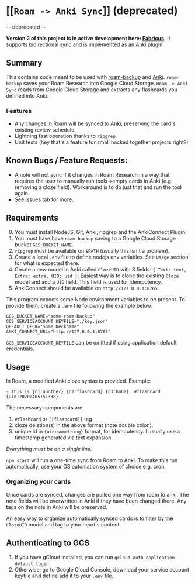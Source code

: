 # [[`Roam -> Anki Sync`]] (deprecated)

-- deprecated --

**Version 2 of this project is in active development here: [Fabricus](https://github.com/chronologos/Fabricius).**
It supports bidirectional sync and is implemented as an Anki plugin.

## Summary

This contains code meant to be used with [roam-backup](https://github.com/chronologos/roam-backup) and [Anki](https://ankiweb.net/). `roam-backup` saves your Roam Research into Google Cloud Storage. `Roam -> Anki Sync` reads from Google Cloud Storage and extracts any flashcards you defined into Anki.

### Features

- Any changes in Roam will be synced to Anki, preserving the card's existing review schedule.
- Lightning fast operation thanks to `ripgrep`.
- Unit tests (hey that's a feature for small hacked together projects right?)

## Known Bugs / Feature Requests:

- A note will not sync if it changes in Roam Research in a way that requires the user to manually run tools->empty cards in Anki (e.g. removing a cloze field). Workaround is to do just that and run the tool again.
- See issues tab for more.

## Requirements

0. You must install NodeJS, Git, Anki, ripgrep and the AnkiConnect Plugin.
1. You must have have `roam-backup` saving to a Google Cloud Storage bucket `GCS_BUCKET_NAME`.
2. `ripgrep` must be available on `$PATH` (usually this isn't a problem).
3. Create a local `.env` file to define nodejs env variables. See `Usage` section for what is expected there.
4. Create a new model in Anki called `ClozeUID` with 3 fields: `{ Text: text, Extra: extra, UID: uid }`. Easiest way is to clone the existing `Cloze` model and add a `UID` field. This field is used for idempotency.
5. AnkiConnect should be available on `http://127.0.0.1:8765`.

This program expects some Node environment variables to be present. To provide them, create a `.env` file following the example below:

```
GCS_BUCKET_NAME="some-roam-backup"
GCS_SERVICEACCOUNT_KEYFILE="./key.json"
DEFAULT_DECK="Some Deckname"
ANKI_CONNECT_URL="http://127.0.0.1:8765"
```

`GCS_SERVICEACCOUNT_KEYFILE` can be omitted if using application default credentials.

## Usage

In Roam, a modified Anki cloze syntax is provided. Example:

```
- this is {c1:another} {c2:flashcard} {c3:haha}. #flashcard {uid:20200405151338}.
```

The necessary components are:

1. `#flashcard` or `[[flashcard]]` tag
2. cloze deletion(s) in the above format (note double colon).
3. unique id in `{uid:something}` format, for idempotency. I usually use a timestamp generated via text expansion.

_Everything must be on a single line._

`npm start` will run a one-time sync from Roam to Anki. To make this run automatically, use your OS automation system of choice e.g. cron.

### Organizing your cards

Once cards are synced, changes are pulled one way from roam to anki. The note fields will be overwritten in Anki if they have been changed there. Any tags on the note in Anki will be preserved.

An easy way to organize automatically synced cards is to filter by the `ClozeUID` model and tag to your heart's content.

## Authenticating to GCS

1. If you have gCloud installed, you can run `gcloud auth application-default login`.
2. Otherwise, go to Google Cloud Console, download your service account keyfile and define add it to your `.env` file.
